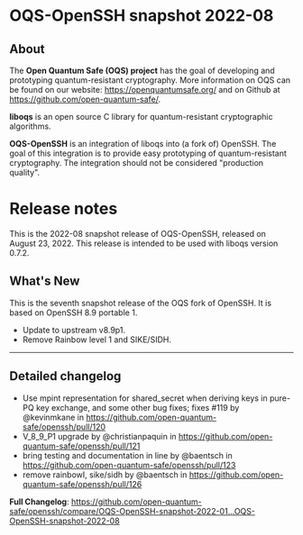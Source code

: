 OQS-OpenSSH snapshot 2022-08
============================

About
-----

The **Open Quantum Safe (OQS) project** has the goal of developing and prototyping quantum-resistant cryptography.  More information on OQS can be found on our website: https://openquantumsafe.org/ and on Github at https://github.com/open-quantum-safe/.

**liboqs** is an open source C library for quantum-resistant cryptographic algorithms.

**OQS-OpenSSH** is an integration of liboqs into (a fork of) OpenSSH.  The goal of this integration is to provide easy prototyping of quantum-resistant cryptography.  The integration should not be considered "production quality".

Release notes
=============

This is the 2022-08 snapshot release of OQS-OpenSSH, released on August 23, 2022. This release is intended to be used with liboqs version 0.7.2.

What's New
----------

This is the seventh snapshot release of the OQS fork of OpenSSH.  It is based on OpenSSH 8.9 portable 1.

- Update to upstream v8.9p1.
- Remove Rainbow level 1 and SIKE/SIDH.

---

Detailed changelog
------------------

* Use mpint representation for shared_secret when deriving keys in pure-PQ key exchange, and some other bug fixes; fixes #119 by @kevinmkane in https://github.com/open-quantum-safe/openssh/pull/120
* V_8_9_P1 upgrade by @christianpaquin in https://github.com/open-quantum-safe/openssh/pull/121
* bring testing and documentation in line by @baentsch in https://github.com/open-quantum-safe/openssh/pull/123
* remove rainbowI, sike/sidh by @baentsch in https://github.com/open-quantum-safe/openssh/pull/126


**Full Changelog**: https://github.com/open-quantum-safe/openssh/compare/OQS-OpenSSH-snapshot-2022-01...OQS-OpenSSH-snapshot-2022-08
